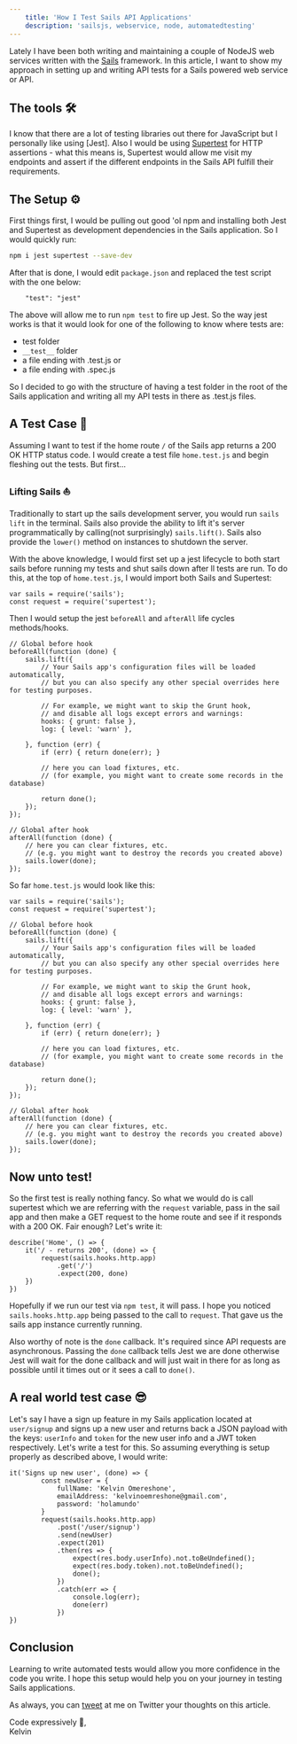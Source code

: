 ```yaml
---
    title: 'How I Test Sails API Applications'
    description: 'sailsjs, webservice, node, automatedtesting'
---
```


Lately I have been both writing and maintaining a couple of NodeJS web services written with the [Sails](https://sailsjs.com/) framework. In this article, I want to show my approach in setting up and writing API tests for a Sails powered web service or API.

## The tools 🛠️
I know that there are a lot of testing libraries out there for JavaScript but I personally like using [Jest]. Also I would be using [Supertest](https://github.com/visionmedia/supertest#readme) for HTTP assertions - what this means is, Supertest would allow me visit my endpoints and assert if the different endpoints in the Sails API fulfill their requirements.

## The Setup ⚙️

First things first, I would be pulling out good 'ol npm and installing both Jest and Supertest as development dependencies in the Sails application. So I would quickly run:

```sh
npm i jest supertest --save-dev
```

After that is done, I would edit `package.json` and replaced the test script with the one below:

```json[package.json]
    "test": "jest"
```

The above will allow me to run `npm test` to fire up Jest. So the way jest works is that it would look for one of the following to know where tests are:

* test folder
* `__test__` folder
* a file ending with .test.js or
* a file ending with .spec.js

So I decided to go with the structure of having a test folder in the root of the Sails application and writing all my API tests in there as .test.js files.

## A Test Case 🧪
Assuming I want to test if the home route `/` of the Sails app returns a 200 OK HTTP status code. I would create a test file `home.test.js` and begin fleshing out the tests. But first...

### Lifting Sails ⛵
Traditionally to start up the sails development server, you would run `sails lift` in the terminal. Sails also provide the ability to lift it's server programmatically by calling(not surprisingly) `sails.lift()`. Sails also provide the `lower()` method on instances to shutdown the server.

With the above knowledge, I would first set up a jest lifecycle to both start sails before running my tests and shut sails down after ll tests are run. To do this, at the top of `home.test.js`, I would import both Sails and Supertest:

```js[test/home.test.js]
var sails = require('sails');
const request = require('supertest');
```

Then I would setup the jest `beforeAll` and `afterAll` life cycles methods/hooks.

```js[test/home.test.js]
// Global before hook
beforeAll(function (done) {
    sails.lift({
        // Your Sails app's configuration files will be loaded automatically,
        // but you can also specify any other special overrides here for testing purposes.

        // For example, we might want to skip the Grunt hook,
        // and disable all logs except errors and warnings:
        hooks: { grunt: false },
        log: { level: 'warn' },

    }, function (err) {
        if (err) { return done(err); }

        // here you can load fixtures, etc.
        // (for example, you might want to create some records in the database)

        return done();
    });
});

// Global after hook
afterAll(function (done) {
    // here you can clear fixtures, etc.
    // (e.g. you might want to destroy the records you created above)
    sails.lower(done);
});
```

So far `home.test.js` would look like this:

```js[test/home.test.js]
var sails = require('sails');
const request = require('supertest');

// Global before hook
beforeAll(function (done) {
    sails.lift({
        // Your Sails app's configuration files will be loaded automatically,
        // but you can also specify any other special overrides here for testing purposes.

        // For example, we might want to skip the Grunt hook,
        // and disable all logs except errors and warnings:
        hooks: { grunt: false },
        log: { level: 'warn' },

    }, function (err) {
        if (err) { return done(err); }

        // here you can load fixtures, etc.
        // (for example, you might want to create some records in the database)

        return done();
    });
});

// Global after hook
afterAll(function (done) {
    // here you can clear fixtures, etc.
    // (e.g. you might want to destroy the records you created above)
    sails.lower(done);
});
```

## Now unto test!
So the first test is really nothing fancy. So what we would do is call supertest which we are referring with the `request` variable, pass in the sail app and then make a GET request to the home route and see if it responds with a 200 OK. Fair enough? Let's write it:

```js[test/home.test.js]
describe('Home', () => {
    it('/ - returns 200', (done) => {
        request(sails.hooks.http.app)
            .get('/')
            .expect(200, done)
    })
})
```

Hopefully if we run our test via `npm test`, it will pass. I hope you noticed `sails.hooks.http.app` being passed to the call to `request`. That gave us the sails app instance currently running. 

Also worthy of note is the `done` callback. It's required since API requests are asynchronous. Passing the `done` callback tells Jest we are done otherwise Jest will wait for the done callback and will just wait in there for as long as possible until it times out or it sees a call to `done()`.

## A real world test case 😎
Let's say I have a sign up feature in my Sails application located at `user/signup` and signs up a new user and returns back a JSON payload with the keys: `userInfo` and `token` for the new user info and a JWT token respectively. Let's write a test for this. So assuming everything is setup properly as described above, I would write:

```js[test/user.test.js]
it('Signs up new user', (done) => {
        const newUser = {
            fullName: 'Kelvin Omereshone',
            emailAddress: 'kelvinoemreshone@gmail.com',
            password: 'holamundo'
        }
        request(sails.hooks.http.app)
            .post('/user/signup')
            .send(newUser)
            .expect(201)
            .then(res => {
                expect(res.body.userInfo).not.toBeUndefined();
                expect(res.body.token).not.toBeUndefined();
                done();
            })
            .catch(err => {
                console.log(err);
                done(err)
            })
})
```

## Conclusion
Learning to write automated tests would allow you more confidence in the code you write. I hope this setup would help you on your journey in testing Sails applications.

As always, you can [tweet](https://twitter.com/dominus_kelvin) at me on Twitter your thoughts on this article.

Code expressively 🎨, <br /> Kelvin
